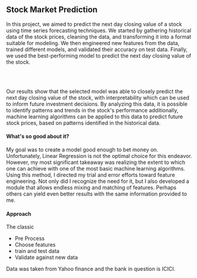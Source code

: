## Stock Market Prediction

In this project, we aimed to predict the next day closing value of a stock using time series forecasting techniques. We started by gathering historical data of the stock prices, cleaning the data, and transforming it into a format suitable for modeling. We then engineered new features from the data, trained different models, and validated their accuracy on test data. Finally, we used the best-performing model to predict the next day closing value of the stock.

<br></br>

Our results show that the selected model was able to closely predict the next day closing value of the stock, with interpretability which can be used to inform future investment decisions. By analyzing this data, it is possible to identify patterns and trends in the stock's performance additionally, machine learning algorithms can be applied to this data to predict future stock prices, based on patterns identified in the historical data.

#### What's so good about it?

My goal was to create a model good enough to bet money on. Unfortunately, Linear Regression is not the optimal choice for this endeavor. However, my most significant takeaway was realizing the extent to which one can achieve with one of the most basic machine learning algorithms. Using this method, I directed my trial and error efforts toward feature engineering. Not only did I recognize the need for it, but I also developed a module that allows endless mixing and matching of features. Perhaps others can yield even better results with the same information provided to me.

#### Approach

The classic

- Pre Process
- Choose features
- train and test data
- Validate against new data


Data was taken from Yahoo finance and the bank in question is ICICI.
